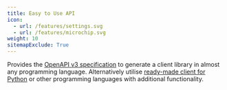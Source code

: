 ```yaml
---
title: Easy to Use API
icon: 
  - url: /features/settings.svg
  - url: /features/microchip.svg 
weight: 10
sitemapExclude: True
---
```


Provides the [OpenAPI v3 specification](https://qdrant.github.io/qdrant/redoc/index.html) to generate a client library in almost any programming language.
Alternatively utilise [ready-made client for Python](https://github.com/qdrant/qdrant_client) or other programming languages with additional functionality.